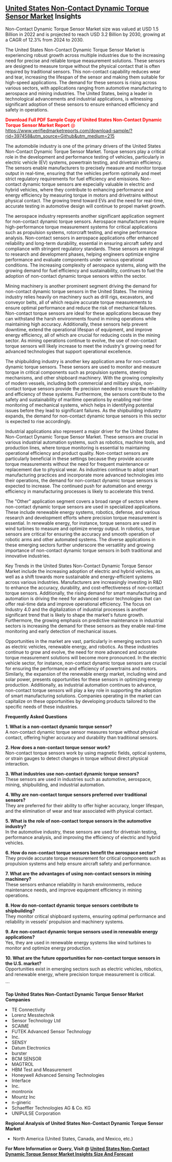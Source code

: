<h2><a href="https://www.verifiedmarketreports.com/download-sample/?rid=397458&amp;utm_source=Github&amp;utm_medium=215" target="_blank">United States Non-Contact Dynamic Torque Sensor Market</a> Insights</h2><p>Non-Contact Dynamic Torque Sensor Market size was valued at USD 1.5 Billion in 2022 and is projected to reach USD 3.2 Billion by 2030, growing at a CAGR of 12.3% from 2024 to 2030.</p><p><p>The United States Non-Contact Dynamic Torque Sensor Market is experiencing robust growth across multiple industries due to the increasing need for precise and reliable torque measurement solutions. These sensors are designed to measure torque without the physical contact that is often required by traditional sensors. This non-contact capability reduces wear and tear, increasing the lifespan of the sensor and making them suitable for high-speed applications. The demand for these sensors is rising across various sectors, with applications ranging from automotive manufacturing to aerospace and mining industries. The United States, being a leader in technological advancements and industrial applications, is witnessing significant adoption of these sensors to ensure enhanced efficiency and safety in operations.</p><p><p><span class=""><span style="color: #ff0000;"><strong>Download Full PDF Sample Copy of United States Non-Contact Dynamic Torque Sensor Market Report</strong> @ </span><a href="https://www.verifiedmarketreports.com/download-sample/?rid=397458&amp;utm_source=Github&amp;utm_medium=215" target="_blank">https://www.verifiedmarketreports.com/download-sample/?rid=397458&amp;utm_source=Github&amp;utm_medium=215</a></span></p></p><p>The automobile industry is one of the primary drivers of the United States Non-Contact Dynamic Torque Sensor Market. Torque sensors play a critical role in the development and performance testing of vehicles, particularly in electric vehicle (EV) systems, powertrain testing, and drivetrain efficiency. The sensors enable manufacturers to precisely measure and monitor torque output in real-time, ensuring that the vehicles perform optimally and meet strict regulatory requirements for fuel efficiency and emissions. Non-contact dynamic torque sensors are especially valuable in electric and hybrid vehicles, where they contribute to enhancing performance and energy efficiency by measuring torque in motors and drivetrains without physical contact. The growing trend toward EVs and the need for real-time, accurate testing in automotive design will continue to propel market growth.<p>The aerospace industry represents another significant application segment for non-contact dynamic torque sensors. Aerospace manufacturers require high-performance torque measurement systems for critical applications such as propulsion systems, rotorcraft testing, and engine performance analysis. Non-contact sensors in aerospace applications offer enhanced reliability and long-term durability, essential in ensuring aircraft safety and compliance with stringent regulatory standards. These sensors are integral to research and development phases, helping engineers optimize engine performance and evaluate components under various operational conditions. The increasing complexity of aerospace systems, along with the growing demand for fuel efficiency and sustainability, continues to fuel the adoption of non-contact dynamic torque sensors within the sector.</p><p>Mining machinery is another prominent segment driving the demand for non-contact dynamic torque sensors in the United States. The mining industry relies heavily on machinery such as drill rigs, excavators, and conveyor belts, all of which require accurate torque measurements to ensure optimal performance and reduce the risk of mechanical failures. Non-contact torque sensors are ideal for these applications because they can withstand the harsh environments found in mining operations while maintaining high accuracy. Additionally, these sensors help prevent downtime, extend the operational lifespan of equipment, and improve energy efficiency, all of which are crucial for reducing costs in the mining sector. As mining operations continue to evolve, the use of non-contact torque sensors will likely increase to meet the industry's growing need for advanced technologies that support operational excellence.<p>The shipbuilding industry is another key application area for non-contact dynamic torque sensors. These sensors are used to monitor and measure torque in critical components such as propulsion systems, steering mechanisms, and other shipboard machinery. With the growing complexity of modern vessels, including both commercial and military ships, non-contact torque sensors provide the precision needed to ensure the reliability and efficiency of these systems. Furthermore, the sensors contribute to the safety and sustainability of maritime operations by enabling real-time monitoring of mechanical systems, which helps in identifying potential issues before they lead to significant failures. As the shipbuilding industry expands, the demand for non-contact dynamic torque sensors in this sector is expected to rise accordingly.<p>Industrial applications also represent a major driver for the United States Non-Contact Dynamic Torque Sensor Market. These sensors are crucial in various industrial automation systems, such as robotics, machine tools, and production lines, where torque monitoring is essential to maintaining operational efficiency and product quality. Non-contact sensors are particularly beneficial in these settings because they provide accurate torque measurements without the need for frequent maintenance or replacement due to physical wear. As industries continue to adopt smart manufacturing practices and incorporate more advanced technologies into their operations, the demand for non-contact dynamic torque sensors is expected to increase. The continued push for automation and energy efficiency in manufacturing processes is likely to accelerate this trend.<p>The "Other" application segment covers a broad range of sectors where non-contact dynamic torque sensors are used in specialized applications. These include renewable energy systems, robotics, defense, and various research and development efforts where precision torque measurement is essential. In renewable energy, for instance, torque sensors are used in wind turbines to measure and optimize energy output. In robotics, torque sensors are critical for ensuring the accuracy and smooth operation of robotic arms and other automated systems. The diverse applications in these emerging sectors further underscore the versatility and growing importance of non-contact dynamic torque sensors in both traditional and innovative industries.</p><p>Key Trends in the United States Non-Contact Dynamic Torque Sensor Market include the increasing adoption of electric and hybrid vehicles, as well as a shift towards more sustainable and energy-efficient systems across various industries. Manufacturers are increasingly investing in R&D to enhance the accuracy, durability, and cost-effectiveness of non-contact torque sensors. Additionally, the rising demand for smart manufacturing and automation is driving the need for advanced sensor technologies that can offer real-time data and improve operational efficiency. The focus on Industry 4.0 and the digitalization of industrial processes is another significant trend that is likely to shape the market's future growth. Furthermore, the growing emphasis on predictive maintenance in industrial sectors is increasing the demand for these sensors as they enable real-time monitoring and early detection of mechanical issues.<p>Opportunities in the market are vast, particularly in emerging sectors such as electric vehicles, renewable energy, and robotics. As these industries continue to grow and evolve, the need for more advanced and accurate torque measurement solutions will become more pronounced. In the electric vehicle sector, for instance, non-contact dynamic torque sensors are crucial for ensuring the performance and efficiency of powertrains and motors. Similarly, the expansion of the renewable energy market, including wind and solar power, presents opportunities for these sensors in optimizing energy production. Additionally, as industrial automation continues to advance, non-contact torque sensors will play a key role in supporting the adoption of smart manufacturing solutions. Companies operating in the market can capitalize on these opportunities by developing products tailored to the specific needs of these industries.</p><p><strong>Frequently Asked Questions</strong></p><p><strong>1. What is a non-contact dynamic torque sensor?</strong><br>A non-contact dynamic torque sensor measures torque without physical contact, offering higher accuracy and durability than traditional sensors. </p><p><strong>2. How does a non-contact torque sensor work?</strong><br>Non-contact torque sensors work by using magnetic fields, optical systems, or strain gauges to detect changes in torque without direct physical interaction. </p><p><strong>3. What industries use non-contact dynamic torque sensors?</strong><br>These sensors are used in industries such as automotive, aerospace, mining, shipbuilding, and industrial automation. </p><p><strong>4. Why are non-contact torque sensors preferred over traditional sensors?</strong><br>They are preferred for their ability to offer higher accuracy, longer lifespan, and the elimination of wear and tear associated with physical contact. </p><p><strong>5. What is the role of non-contact torque sensors in the automotive industry?</strong><br>In the automotive industry, these sensors are used for drivetrain testing, performance analysis, and improving the efficiency of electric and hybrid vehicles. </p><p><strong>6. How do non-contact torque sensors benefit the aerospace sector?</strong><br>They provide accurate torque measurement for critical components such as propulsion systems and help ensure aircraft safety and performance. </p><p><strong>7. What are the advantages of using non-contact sensors in mining machinery?</strong><br>These sensors enhance reliability in harsh environments, reduce maintenance needs, and improve equipment efficiency in mining operations. </p><p><strong>8. How do non-contact dynamic torque sensors contribute to shipbuilding?</strong><br>They monitor critical shipboard systems, ensuring optimal performance and reliability in vessels’ propulsion and machinery systems. </p><p><strong>9. Are non-contact dynamic torque sensors used in renewable energy applications?</strong><br>Yes, they are used in renewable energy systems like wind turbines to monitor and optimize energy production. </p><p><strong>10. What are the future opportunities for non-contact torque sensors in the U.S. market?</strong><br>Opportunities exist in emerging sectors such as electric vehicles, robotics, and renewable energy, where precision torque measurement is critical. </p>```</p><p><strong>Top United States Non-Contact Dynamic Torque Sensor Market Companies</strong></p><div data-test-id=""><p><li>TE Connectivity</li><li> Lorenz Messtechnik</li><li> Sensor Technology Ltd</li><li> SCAIME</li><li> FUTEK Advanced Sensor Technology</li><li> Inc.</li><li> SENSY</li><li> Datum Electronics</li><li> burster</li><li> BCM SENSOR</li><li> MAGTROL</li><li> HBM Test and Measurement</li><li> Honeywell Advanced Sensing Technologies</li><li> Interface</li><li> Inc.</li><li> montronix</li><li> Mountz Inc</li><li> n-gineric</li><li> Schaeffler Technologies AG & Co. KG</li><li> UNIPULSE Corporation</li></p><div><strong>Regional Analysis of&nbsp;United States Non-Contact Dynamic Torque Sensor Market</strong></div><ul><li dir="ltr"><p dir="ltr">North America&nbsp;(United States, Canada, and Mexico, etc.)</p></li></ul><p><strong>For More Information or Query, Visit @&nbsp;</strong><strong><a href="https://www.verifiedmarketreports.com/product/non-contact-dynamic-torque-sensor-market/?utm_source=Github&amp;utm_medium=215" target="_blank">United States Non-Contact Dynamic Torque Sensor Market Insights Size And Forecast</a></strong></p></div>
